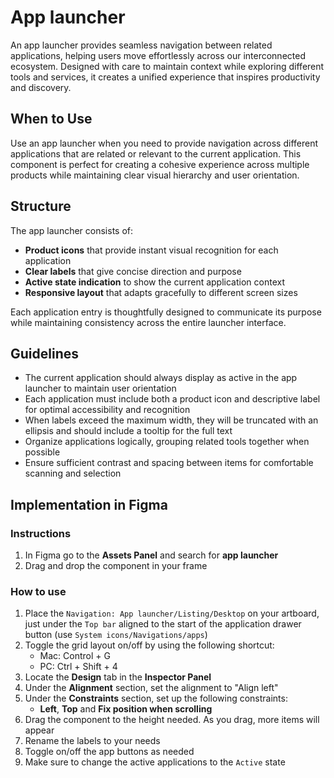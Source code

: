 # App launcher

An app launcher provides seamless navigation between related applications, helping users move effortlessly across our interconnected ecosystem. Designed with care to maintain context while exploring different tools and services, it creates a unified experience that inspires productivity and discovery.

## When to Use

Use an app launcher when you need to provide navigation across different applications that are related or relevant to the current application. This component is perfect for creating a cohesive experience across multiple products while maintaining clear visual hierarchy and user orientation.

## Structure

The app launcher consists of:

* **Product icons** that provide instant visual recognition for each application
* **Clear labels** that give concise direction and purpose
* **Active state indication** to show the current application context
* **Responsive layout** that adapts gracefully to different screen sizes

Each application entry is thoughtfully designed to communicate its purpose while maintaining consistency across the entire launcher interface.

## Guidelines

* The current application should always display as active in the app launcher to maintain user orientation
* Each application must include both a product icon and descriptive label for optimal accessibility and recognition
* When labels exceed the maximum width, they will be truncated with an ellipsis and should include a tooltip for the full text
* Organize applications logically, grouping related tools together when possible
* Ensure sufficient contrast and spacing between items for comfortable scanning and selection

## Implementation in Figma

### Instructions

1. In Figma go to the **Assets Panel** and search for **app launcher**
2. Drag and drop the component in your frame

### How to use

1. Place the `Navigation: App launcher/Listing/Desktop` on your artboard, just under the `Top bar` aligned to the start of the application drawer button (use `System icons/Navigations/apps`)
2. Toggle the grid layout on/off by using the following shortcut:
   * Mac: Control + G
   * PC: Ctrl + Shift + 4
3. Locate the **Design** tab in the **Inspector Panel**
4. Under the **Alignment** section, set the alignment to "Align left"
5. Under the **Constraints** section, set up the following constraints:
   * **Left**, **Top** and **Fix position when scrolling**
6. Drag the component to the height needed. As you drag, more items will appear
7. Rename the labels to your needs
8. Toggle on/off the app buttons as needed
9. Make sure to change the active applications to the `Active` state